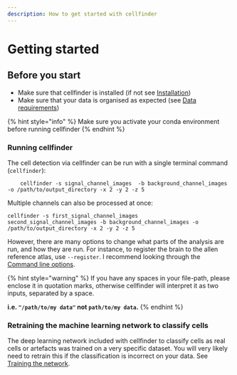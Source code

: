```yaml
---
description: How to get started with cellfinder
---
```


# Getting started

## Before you start

* Make sure that cellfinder is installed \(if not see [Installation](../installation/installation.md)\)
* Make sure that your data is organised as expected \(see [Data requirements](data-requirements.md)\)

{% hint style="info" %}
Make sure you activate your conda environment before running cellfinder
{% endhint %}

### Running cellfinder

The cell detection via cellfinder can be run with a single terminal command \(`cellfinder`\):

```text
    cellfinder -s signal_channel_images  -b background_channel_images -o /path/to/output_directory -x 2 -y 2 -z 5
```

Multiple channels can also be processed at once: 

```text
cellfinder -s first_signal_channel_images  second_signal_channel_images -b background_channel_images -o /path/to/output_directory -x 2 -y 2 -z 5
```

However, there are many options to change what parts of the analysis are run, and how they are run. For instance, to register the brain to the allen reference atlas, use `--register`. I recommend looking through the [Command line options](usage/).

{% hint style="warning" %}
If you have any spaces in your file-path, please enclose it in quotation marks, otherwise cellfinder will interpret it as two inputs, separated by a space.

**i.e. `"/path/to/my data"` not `path/to/my data`.** 
{% endhint %}

### Retraining the machine learning network to classify cells

The deep learning network included with cellfinder to classify cells as real cells or artefacts was trained on a very specific dataset. You will very likely need to retrain this if the classification is incorrect on your data. See [Training the network](training/).


